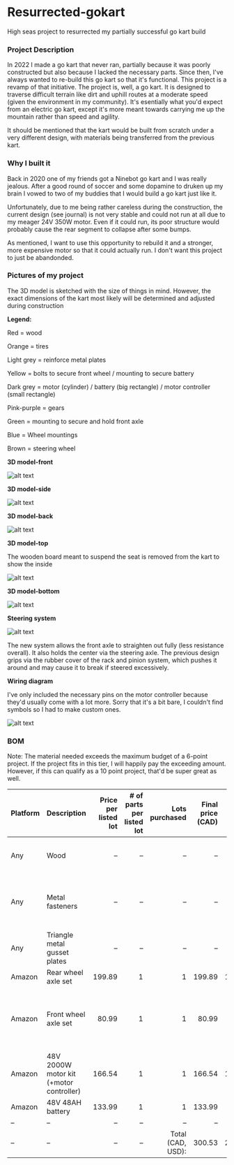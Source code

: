 # Resurrected-gokart
High seas project to resurrected my partially successful go kart build

<h3>Project Description</h3>

In 2022 I made a go kart that never ran, partially because it was poorly constructed but also because I lacked the necessary parts. Since then, I've always wanted to re-build this go kart so that it's functional. This project is a revamp of that initiative. The project is, well, a go kart. It is designed to traverse difficult terrain like dirt and uphill routes at a moderate speed (given the environment in my community). It's esentially what you'd expect from an electric go kart, except it's more meant towards carrying me up the mountain rather than speed and agility.

It should be mentioned that the kart would be built from scratch under a very different design, with materials being transferred from the previous kart.

<h3>Why I built it</h3>

Back in 2020 one of my friends got a Ninebot go kart and I was really jealous. After a good round of soccer and some dopamine to druken up my brain I vowed to two of my buddies that I would build a go kart just like it.

Unfortunately, due to me being rather careless during the construction, the current design (see journal) is not very stable and could not run at all due to my meager 24V 350W motor. Even if it could run, its poor structure would probably cause the rear segment to collapse after some bumps.

As mentioned, I want to use this opportunity to rebuild it and a stronger, more expensive motor so that it could actually run. I don't want this project to just be abandonded.

<h3>Pictures of my project</h3>

The 3D model is sketched with the size of things in mind. However, the exact dimensions of the kart most likely will be determined and adjusted during construction

**Legend:**

Red = wood

Orange = tires

Light grey = reinforce metal plates

Yellow = bolts to secure front wheel / mounting to secure battery

Dark grey = motor (cylinder) / battery (big rectangle) / motor controller (small rectangle)

Pink-purple = gears

Green = mounting to secure and hold front axle

Blue = Wheel mountings

Brown = steering wheel

**3D model-front**

![alt text](Assets/image_skibidi.png)

**3D model-side**

![alt text](Assets/image-1.png)

**3D model-back**

![alt text](Assets/image-2.png)

**3D model-top**

The wooden board meant to suspend the seat is removed from the kart to show the inside

![alt text](Assets/image-3.png)

**3D model-bottom**

![alt text](Assets/image-4.png)

**Steering system**

![alt text](Assets/image-5.png)

The new system allows the front axle to straighten out fully (less resistance overall). It also holds the center via the steering axle. The previous design grips via the rubber cover of the rack and pinion system, which pushes it around and may cause it to break if steered excessively.

**Wiring diagram**

I've only included the necessary pins on the motor controller because they'd usually come with a lot more. Sorry that it's a bit bare, I couldn't find symbols so I had to make custom ones.

![alt text](Assets/Gokart_Schematics_Diagram.PNG)

<h3>BOM</h3>

Note: The material needed exceeds the maximum budget of a 6-point project. If the project fits in this tier, I will happily pay the exceeding amount. However, if this can qualify as a 10 point project, that'd be super great as well.

| Platform   | Description                             | Price per listed lot | # of parts per listed lot | Lots purchased | Final price (CAD) | Final price (USD) | Already owned? | Comments                                                      | Link |
|------------|------------------------------------------|----------------------:|---------------------------:|----------------:|-------------------:|-------------------:|----------------|---------------------------------------------------------------|------|
| Any        | Wood                                     |                     – |                        –   | –              | –                 | –                 | Yes            | My dad has a bunch of wood left                               | –    |
| Any        | Metal fasteners                          |                     – |                        –   | –              | –                 | –                 | Yes            | Again, my dad works in HVAC so he has a bunch of them         | –    |
| Any        | Triangle metal gusset plates             |                     – |                        –   | –              | –                 | –                 | Yes            | There's a couple of them left in the garage                   | –    |
| Amazon     | Rear wheel axle set                      |                 199.89 |                         1 | 1              |            199.89 |            147.92  | Yes            | Purchased in 2022                                             | [Link](https://www.amazon.ca/Tacsal-Rear-Axle-Shaft-Assembly/dp/B0DNQT6FHH/) |
| Amazon     | Front wheel axle set                     |                  80.99 |                         1 | 1              |             80.99 |             59.93  | Yes            | Original 2022 listing is gone, this is the closest I can find | [Link](https://www.amazon.ca/dp/B07ZQ54MXW) |
| Amazon     | 48V 2000W motor kit (+motor controller)  |                 166.54 |                         1 | 1              |            166.54 |            123.24  | No             | –                                                             | [Link](https://www.amazon.ca/VEVOR-2000W-Electric-Brushless-Motor/dp/B0DT3RT5NY) |
| Amazon     | 48V 48AH battery                          |                 133.99 |                         1 | 1              |            133.99 |             99.15  | No             | –                                                             | [Link](https://www.amazon.ca/Lithium-Battery-Protectio-200-2000W-Electric/dp/B0F449L6LZ) |
| –          | –                                        |                     – |                        –   | –              | –                 | –                 | –              | –                                                             | –    |
| –          | –                                        |                     – |                        –   | Total (CAD, USD): |            300.53 |            222.39  | –              | –                                                             | –    |